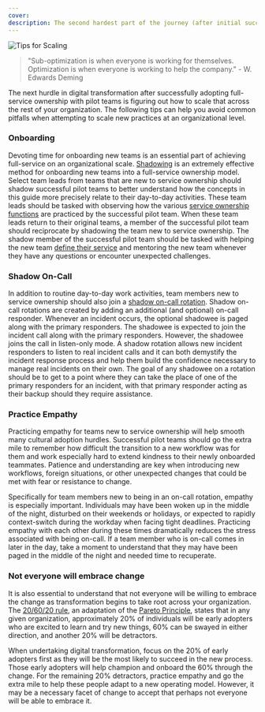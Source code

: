 ```yaml
---
cover:
description: The second hardest part of the journey (after initial success) is scaling practices across your organization. These tips help you avoid common pitfalls.
---
```

![Tips for Scaling](../assets/img/headers/FSO-Scaling.png)

> "Sub-optimization is when everyone is working for themselves. Optimization is when everyone is working to help the company." - W. Edwards Deming

The next hurdle in digital transformation after successfully adopting full-service ownership with pilot teams is figuring out how to scale that across the rest of your organization. The following tips can help you avoid common pitfalls when attempting to scale new practices at an organizational level.

### Onboarding
Devoting time for onboarding new teams is an essential part of achieving full-service on an organizational scale. [Shadowing](https://en.wikipedia.org/wiki/Job_shadow) is an extremely effective method for onboarding new teams into a full-service ownership model. Select team leads from teams that are new to service ownership should shadow successful pilot teams to better understand how the concepts in this guide more precisely relate to their day-to-day activities. These team leads should be tasked with observing how the various [service ownership functions](functions) are practiced by the successful pilot team. When these team leads return to their original teams, a member of the successful pilot team should reciprocate by shadowing the team new to service ownership. The shadow member of the successful pilot team should be tasked with helping the new team [define their service](defining) and mentoring the new team whenever they have any questions or encounter unexpected challenges.

### Shadow On-Call
In addition to routine day-to-day work activities, team members new to service ownership should also join a [shadow on-call rotation](https://www.pagerduty.com/blog/on-call-shadow-practice/). Shadow on-call rotations are created by adding an additional (and optional) on-call responder. Whenever an incident occurs, the optional shadowee is paged along with the primary responders. The shadowee is expected to join the incident call along with the primary responders. However, the shadowee joins the call in listen-only mode. A shadow rotation allows new incident responders to listen to real incident calls and it can both demystify the incident response process and help them build the confidence necessary to manage real incidents on their own. The goal of any shadowee on a rotation should be to get to a point where they can take the place of one of the primary responders for an incident, with that primary responder acting as their backup should they require assistance.

### Practice Empathy
Practicing empathy for teams new to service ownership will help smooth many cultural adoption hurdles. Successful pilot teams should go the extra mile to remember how difficult the transition to a new workflow was for them and work especially hard to extend kindness to their newly onboarded teammates. Patience and understanding are key when introducing new workflows, foreign situations, or other unexpected changes that could be met with fear or resistance to change.

Specifically for team members new to being in an on-call rotation, empathy is especially important. Individuals may have been woken up in the middle of the night, disturbed on their weekends or holidays, or expected to rapidly context-switch during the workday when facing tight deadlines. Practicing empathy with each other during these times dramatically reduces the stress associated with being on-call. If a team member who is on-call comes in later in the day, take a moment to understand that they may have been paged in the middle of the night and needed time to recuperate.

### Not everyone will embrace change
It is also essential to understand that not everyone will be willing to embrace the change as transformation begins to take root across your organization. The [20/60/20 rule](https://www.entrepreneur.com/article/316461), an adaptation of the [Pareto Principle](https://en.wikipedia.org/wiki/Pareto_principle), states that in any given organization, approximately 20% of individuals will be early adopters who are excited to learn and try new things, 60% can be swayed in either direction, and another 20% will be detractors.

When undertaking digital transformation, focus on the 20% of early adopters first as they will be the most likely to succeed in the new process. Those early adopters will help champion and onboard the 60% through the change. For the remaining 20% detractors, practice empathy and go the extra mile to help these people adapt to a new operating model. However, it may be a necessary facet of change to accept that perhaps not everyone will be able to embrace it.
